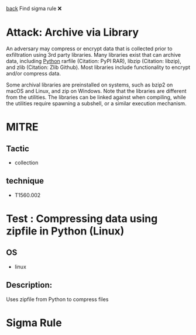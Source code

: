
[back](../index.md)
Find sigma rule :x: 

# Attack: Archive via Library 

An adversary may compress or encrypt data that is collected prior to exfiltration using 3rd party libraries. Many libraries exist that can archive data, including [Python](https://attack.mitre.org/techniques/T1059/006) rarfile (Citation: PyPI RAR), libzip (Citation: libzip), and zlib (Citation: Zlib Github). Most libraries include functionality to encrypt and/or compress data.

Some archival libraries are preinstalled on systems, such as bzip2 on macOS and Linux, and zip on Windows. Note that the libraries are different from the utilities. The libraries can be linked against when compiling, while the utilities require spawning a subshell, or a similar execution mechanism.

# MITRE
## Tactic
  - collection


## technique
  - T1560.002


# Test : Compressing data using zipfile in Python (Linux)
## OS
  - linux


## Description:
Uses zipfile from Python to compress files


# Sigma Rule

